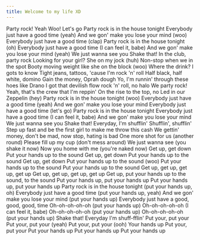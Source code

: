 ```yaml
---
title: Welcome to my life XD
---
```


Party rock!
Yeah
Woo!
Let's go
Party rock is in the house tonight
Everybody just have a good time (yeah)
And we gon' make you lose your mind (woo)
Everybody just have a good time (clap)
Party rock is in the house tonight (oh)
Everybody just have a good time (I can feel it, babe)
And we gon' make you lose your mind (yeah)
We just wanna see you
Shake that!
In the club, party rock
Looking for your girl? She on my jock (huh)
Non-stop when we in the spot
Booty moving weight like she on the block (woo)
Where the drink? I gots to know
Tight jeans, tattoos, 'cause I'm rock 'n' roll
Half black, half white, domino
Gain the money, Oprah dough
Yo, I'm runnin' through these hoes like Drano
I got that devilish flow rock 'n' roll, no halo
We party rock!
Yeah, that's the crew that I'm reppin'
On the rise to the top, no Led in our Zeppelin (hey)
Party rock is in the house tonight (woo)
Everybody just have a good time (yeah)
And we gon' make you lose your mind
Everybody just have a good time (let's go)
Party rock is in the house tonight
Everybody just have a good time (I can feel it, babe)
And we gon' make you lose your mind
We just wanna see you
Shake that!
Everyday, I'm shufflin'
Shufflin', shufflin'
Step up fast and be the first girl to make me throw this cash
We gettin' money, don't be mad, now stop, hating is bad
One more shot for us (another round)
Please fill up my cup (don't mess around)
We just wanna see (you shake it now)
Now you home with me (you're naked now)
Get up, get down
Put your hands up to the sound
Get up, get down
Put your hands up to the sound
Get up, get down
Put your hands up to the sound (woo)
Put your hands up to the sound
Put your hands up to the sound
Get up, get up, get up, get up
Get up, get up, get up, get up
Get up, put your hands up to the sound, to the sound
Put your hands up, put your hands up
Put your hands up, put your hands up
Party rock is in the house tonight (put your hands up, oh)
Everybody just have a good time (put your hands up, yeah)
And we gon' make you lose your mind (put your hands up)
Everybody just have a good, good, good, time
Oh-oh-oh-oh-oh (put your hands up)
Oh-oh-oh-oh-oh (I can feel it, babe)
Oh-oh-oh-oh-oh (put your hands up)
Oh-oh-oh-oh-oh (put your hands up)
Shake that!
Everyday I'm shuff-fflin'
Put your, put your
Put your, put your (yeah)
Put your, put your (ooh)
Your hands up
Put your, put your
Put your hands up
Put your hands up
Put your hands up
